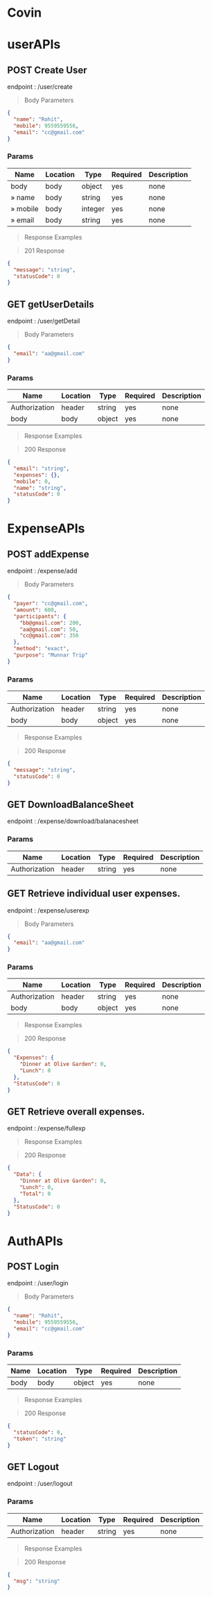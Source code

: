 



# Covin





# userAPIs

## POST Create User

endpoint : /user/create

> Body Parameters

```json
{
  "name": "Rohit",
  "mobile": 9559559556,
  "email": "cc@gmail.com"
}
```

### Params

|Name|Location|Type|Required|Description|
|---|---|---|---|---|
|body|body|object| yes |none|
|» name|body|string| yes |none|
|» mobile|body|integer| yes |none|
|» email|body|string| yes |none|

> Response Examples

> 201 Response

```json
{
  "message": "string",
  "statusCode": 0
}
```



## GET getUserDetails

endpoint : /user/getDetail

> Body Parameters

```json
{
  "email": "aa@gmail.com"
}
```

### Params

|Name|Location|Type|Required|Description|
|---|---|---|---|---|
|Authorization|header|string| yes |none|
|body|body|object| yes |none|

> Response Examples

> 200 Response

```json
{
  "email": "string",
  "expenses": {},
  "mobile": 0,
  "name": "string",
  "statusCode": 0
}
```



# ExpenseAPIs

## POST addExpense

endpoint : /expense/add

> Body Parameters

```json
{
  "payer": "cc@gmail.com",
  "amount": 600,
  "participants": {
    "bb@gmail.com": 200,
    "aa@gmail.com": 50,
    "cc@gmail.com": 350
  },
  "method": "exact",
  "purpose": "Munnar Trip"
}
```

### Params

|Name|Location|Type|Required|Description|
|---|---|---|---|---|
|Authorization|header|string| yes |none|
|body|body|object| yes |none|

> Response Examples

> 200 Response

```json
{
  "message": "string",
  "statusCode": 0
}
```


## GET DownloadBalanceSheet

endpoint : /expense/download/balanacesheet

### Params

|Name|Location|Type|Required|Description|
|---|---|---|---|---|
|Authorization|header|string| yes |none|



## GET Retrieve individual user expenses.

endpoint : /expense/userexp

> Body Parameters

```json
{
  "email": "aa@gmail.com"
}
```

### Params

|Name|Location|Type|Required|Description|
|---|---|---|---|---|
|Authorization|header|string| yes |none|
|body|body|object| yes |none|

> Response Examples

> 200 Response

```json
{
  "Expenses": {
    "Dinner at Olive Garden": 0,
    "Lunch": 0
  },
  "StatusCode": 0
}
```



## GET Retrieve overall expenses.

endpoint : /expense/fullexp

> Response Examples

> 200 Response

```json
{
  "Data": {
    "Dinner at Olive Garden": 0,
    "Lunch": 0,
    "Total": 0
  },
  "StatusCode": 0
}
```



# AuthAPIs

## POST Login

endpoint : /user/login

> Body Parameters

```json
{
  "name": "Rohit",
  "mobile": 9559559556,
  "email": "cc@gmail.com"
}
```

### Params

|Name|Location|Type|Required|Description|
|---|---|---|---|---|
|body|body|object| yes |none|

> Response Examples

> 200 Response

```json
{
  "statusCode": 0,
  "token": "string"
}
```



## GET Logout

endpoint : /user/logout

### Params

|Name|Location|Type|Required|Description|
|---|---|---|---|---|
|Authorization|header|string| yes |none|

> Response Examples

> 200 Response

```json
{
  "msg": "string"
}
```





